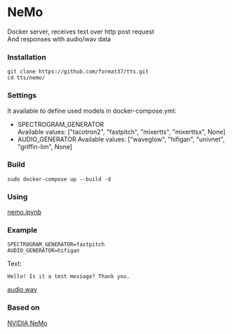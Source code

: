 # NeMo
Docker server, receives text over http post request  
And responses with audio/wav data  
### Installation
```
git clone https://github.com/format37/tts.git
cd tts/nemo/
```
### Settings
It available to define used models in docker-compose.yml:
* SPECTROGRAM_GENERATOR  
Available values: ["tacotron2", "fastpitch", "mixertts", "mixerttsx", None]  
* AUDIO_GENERATOR
Available values: ["waveglow", "hifigan", "univnet", "griffin-lim", None]
### Build
```
sudo docker-compose up --build -d
```
### Using
[nemo.ipynb](https://github.com/format37/tts/blob/main/nemo/client/nemo.ipynb)
### Example
```
SPECTROGRAM_GENERATOR=fastpitch
AUDIO_GENERATOR=hifigan
```
Text:  
```
Hello! Is it a test message? Thank you.
```
[audio.wav](https://github.com/format37/tts/raw/main/nemo/client/audio.wav)
### Based on
[NVIDIA NeMo](https://github.com/NVIDIA/NeMo)
